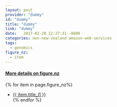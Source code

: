 ```yaml
---
layout: post
provider: "dummy"
id: "dummy"
title: "dummy"
link: "dummy"
date:   2017-02-20 12:27:31 -0800
categories: non-new-zealand amazon-web-services
tags:
  - genomics
figure_nz:
  - item
---
```


<h4><u> More details on figure.nz</u></h4>
{% for item in page.figure_nz%}
<ul class="post-list-l2">
    <li><a href="{{ item.url }}">{{ item.title_l1 }}</a></li>
{% endfor %}
</ul>
